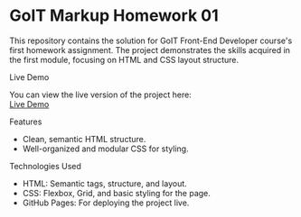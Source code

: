 # GoIT Markup Homework 01

This repository contains the solution for GoIT Front-End Developer course's first homework assignment. The project demonstrates the skills acquired in the first module, focusing on HTML and CSS layout structure.

Live Demo

You can view the live version of the project here:  
[Live Demo](https://komedeva.github.io/goit-markup-hw-01/)

Features

- Clean, semantic HTML structure.
- Well-organized and modular CSS for styling.

Technologies Used

- HTML: Semantic tags, structure, and layout.
- CSS: Flexbox, Grid, and basic styling for the page.
- GitHub Pages: For deploying the project live.
